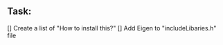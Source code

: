 Task:
-----------
[] Create a list of "How to install this?"
[] Add Eigen to "includeLibaries.h" file